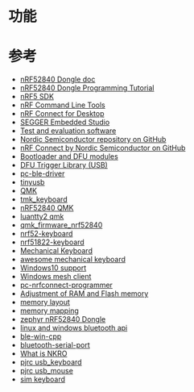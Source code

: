 功能
======

参考
======
+ [nRF52840 Dongle doc](https://infocenter.nordicsemi.com/index.jsp?topic=%2Fug_nrf52840_dongle%2FUG%2Fnrf52840_Dongle%2Fprogramming.html)
+ [nRF52840 Dongle Programming Tutorial](https://devzone.nordicsemi.com/nordic/short-range-guides/b/getting-started/posts/nrf52840-dongle-programming-tutorial)
+ [nRF5 SDK](https://www.nordicsemi.com/Software-and-tools/Software/nRF5-SDK/Download#infotabs)
+ [nRF Command Line Tools](https://www.nordicsemi.com/Software-and-tools/Development-Tools/nRF-Command-Line-Tools)
+ [nRF Connect for Desktop](https://www.nordicsemi.com/Software-and-tools/Development-Tools/nRF-Connect-for-desktop)
+ [SEGGER Embedded Studio](https://www.nordicsemi.com/Software-and-tools/Development-Tools/Segger-Embedded-Studio)
+ [Test and evaluation software](https://www.nordicsemi.com/Software-and-tools/Development-Tools/Test-and-Evaluation-Software)
+ [Nordic Semiconductor repository on GitHub](https://github.com/NordicSemiconductor)
+ [nRF Connect by Nordic Semiconductor on GitHub
](https://github.com/nrfconnect)
+ [Bootloader and DFU modules](https://infocenter.nordicsemi.com/index.jsp?topic=%2Fcom.nordic.infocenter.sdk5.v15.3.0%2Flib_bootloader_modules.html&cp=5_0_3_5)
+ [DFU Trigger Library (USB)](https://infocenter.nordicsemi.com/index.jsp?topic=%2Fcom.nordic.infocenter.sdk5.v15.3.0%2Flib_bootloader_modules.html&cp=5_0_3_5)
+ [pc-ble-driver](https://github.com/NordicSemiconductor/pc-ble-driver)
+ [tinyusb](https://github.com/hathach/tinyusb)
+ [QMK](https://github.com/qmk)
+ [tmk_keyboard](https://github.com/tmk/tmk_keyboard)
+ [nRF52840 QMK](https://github.com/luantty2/nRF52840-instruction)
+ [luantty2 qmk](https://github.com/luantty2/qmk)
+ [qmk_firmware_nrf52840](https://github.com/chie4hao/qmk_firmware_nrf52840)
+ [nrf52-keyboard](https://github.com/Lotlab/nrf52-keyboard)
+ [nrf51822-keyboard](https://github.com/Lotlab/nrf51822-keyboard)
+ [Mechanical Keyboard](https://github.com/help-14/mechanical-keyboard)
+ [awesome mechanical keyboard](https://github.com/BenRoe/awesome-mechanical-keyboard)
+ [Windows10 support](https://docs.microsoft.com/en-us/windows-hardware/drivers/bluetooth/general-bluetooth-support-in-windows)
+ [Windows mesh client](https://github.com/cypresssemiconductorco/btsdk-peer-apps-mesh/tree/master/Windows)
+ [pc-nrfconnect-programmer](https://github.com/NordicSemiconductor/pc-nrfconnect-programmer)
+ [Adjustment of RAM and Flash memory](https://devzone.nordicsemi.com/nordic/short-range-guides/b/getting-started/posts/adjustment-of-ram-and-flash-memory)
+ [memory layout](https://infocenter.nordicsemi.com/index.jsp?topic=%2Fsdk_nrf5_v17.0.2%2Flib_bootloader.html)
+ [memory mapping](https://infocenter.nordicsemi.com/index.jsp?topic=%2Fps_nrf52840%2Fmemory.html)
+ [zephyr nRF52840 Dongle](https://docs.zephyrproject.org/latest/boards/arm/nrf52840dongle_nrf52840/doc/index.html)
+ [linux and windows bluetooth api](https://github.com/mbientlab/Warble)
+ [ble-win-cpp](https://github.com/bucienator/ble-win-cpp)
+ [bluetooth-serial-port](https://github.com/Agamnentzar/bluetooth-serial-port)
+ [What is NKRO](https://www.keyboardco.com/blog/index.php/2016/03/what-is-nkro-our-guide-to-rollover-anti-ghosting-and-choosing-the-right-keyboard/)
+ [pjrc usb_keyboard](https://www.pjrc.com/teensy/usb_keyboard.html)
+ [pjrc usb_mouse](https://www.pjrc.com/teensy/usb_mouse.html)
+ [sim keyboard](https://github.com/nbqofficial/norsefire)

